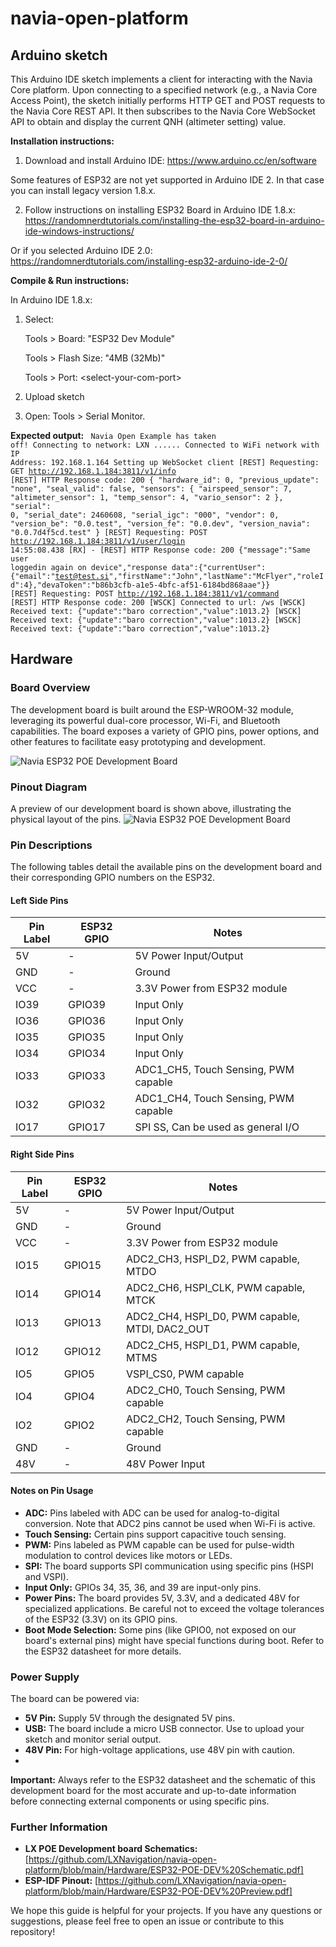 # navia-open-platform

## Arduino sketch

This Arduino IDE sketch implements a client for interacting with the Navia Core platform. Upon connecting to a specified network (e.g., a Navia Core Access Point), the sketch initially performs HTTP GET and POST requests to the Navia Core REST API. It then subscribes to the Navia Core WebSocket API to obtain and display the current QNH (altimeter setting) value.

**Installation instructions:**

1. Download and install Arduino IDE: https://www.arduino.cc/en/software

  Some features of ESP32 are not yet supported in Arduino IDE 2. In that case you can install legacy version 1.8.x.

2. Follow instructions on installing ESP32 Board in Arduino IDE 1.8.x: https://randomnerdtutorials.com/installing-the-esp32-board-in-arduino-ide-windows-instructions/

Or if you selected Arduino IDE 2.0: https://randomnerdtutorials.com/installing-esp32-arduino-ide-2-0/

**Compile & Run instructions:**

In Arduino IDE 1.8.x:

1. Select:
   
   Tools > Board: "ESP32 Dev Module"
   
   Tools > Flash Size: "4MB (32Mb)"
   
   Tools > Port: \<select-your-com-port\>

4. Upload sketch

5. Open: Tools > Serial Monitor.

**Expected output:**
<code>
Navia Open Example has taken off!
Connecting to network: LXN
......
Connected to WiFi network with IP Address: 192.168.1.164
Setting up WebSocket client
[REST] Requesting: GET http://192.168.1.184:3811/v1/info
[REST] HTTP Response code: 200
{
    "hardware_id": 0,
    "previous_update": "none",
    "seal_valid": false,
    "sensors": {
        "airspeed_sensor": 7,
        "altimeter_sensor": 1,
        "temp_sensor": 4,
        "vario_sensor": 2
    },
    "serial": 0,
    "serial_date": 2460608,
    "serial_igc": "000",
    "vendor": 0,
    "version_be": "0.0.test",
    "version_fe": "0.0.dev",
    "version_navia": "0.0.7d4f5cd.test"
}
[REST] Requesting: POST http://192.168.1.184:3811/v1/user/login
14:55:08.438 [RX] - [REST] HTTP Response code: 200
{"message":"Same user loggedin again on device","response data":{"currentUser":{"email":"test@test.si","firstName":"John","lastName":"McFlyer","roleId":4},"devaToken":"b86b3cfb-a1e5-4bfc-af51-6184bd868aae"}}
[REST] Requesting: POST http://192.168.1.184:3811/v1/command
[REST] HTTP Response code: 200
[WSCK] Connected to url: /ws<LF>
[WSCK] Received text: {"update":"baro correction","value":1013.2}<LF>
[WSCK] Received text: {"update":"baro correction","value":1013.2}<LF>
[WSCK] Received text: {"update":"baro correction","value":1013.2}<LF>
</code>

## Hardware

### Board Overview

The development board is built around the ESP-WROOM-32 module, leveraging its powerful dual-core processor, Wi-Fi, and Bluetooth capabilities. The board exposes a variety of GPIO pins, power options, and other features to facilitate easy prototyping and development.

![Navia ESP32 POE Development Board](https://github.com/LXNavigation/navia-open-platform/blob/main/Hardware/pcb.png?raw=true)

### Pinout Diagram

A preview of our development board is shown above, illustrating the physical layout of the pins.
![Navia ESP32 POE Development Board](https://github.com/LXNavigation/navia-open-platform/blob/main/Hardware/ESP32-POE-DEV%20Preview.png?raw=true)

### Pin Descriptions

The following tables detail the available pins on the development board and their corresponding GPIO numbers on the ESP32.

#### Left Side Pins

| Pin Label | ESP32 GPIO | Notes                                     |
| --------- | ----------- | ----------------------------------------- |
| 5V        | -           | 5V Power Input/Output                     |
| GND       | -           | Ground                                    |
| VCC       | -           | 3.3V Power from ESP32 module                 |
| IO39      | GPIO39      | Input Only                                |
| IO36      | GPIO36      | Input Only                                |
| IO35      | GPIO35      | Input Only                                |
| IO34      | GPIO34      | Input Only                                |
| IO33      | GPIO33      | ADC1_CH5, Touch Sensing, PWM capable      |
| IO32      | GPIO32      | ADC1_CH4, Touch Sensing, PWM capable      |
| IO17      | GPIO17      | SPI SS, Can be used as general I/O    |

#### Right Side Pins

| Pin Label | ESP32 GPIO | Notes                                     |
| --------- | ----------- | ----------------------------------------- |
| 5V        | -           | 5V Power Input/Output                     |
| GND       | -           | Ground                                    |
| VCC       | -           | 3.3V Power from ESP32 module                 |
| IO15      | GPIO15      | ADC2_CH3, HSPI_D2, PWM capable, MTDO     |
| IO14      | GPIO14      | ADC2_CH6, HSPI_CLK, PWM capable, MTCK    |
| IO13      | GPIO13      | ADC2_CH4, HSPI_D0, PWM capable, MTDI, DAC2_OUT |
| IO12      | GPIO12      | ADC2_CH5, HSPI_D1, PWM capable, MTMS     |
| IO5       | GPIO5       | VSPI_CS0, PWM capable                   |
| IO4       | GPIO4       | ADC2_CH0, Touch Sensing, PWM capable      |
| IO2       | GPIO2       | ADC2_CH2, Touch Sensing, PWM capable      |
| GND       | -           | Ground                                    |
| 48V       | -           | 48V Power Input                           |

#### Notes on Pin Usage

*   **ADC:** Pins labeled with ADC can be used for analog-to-digital conversion. Note that ADC2 pins cannot be used when Wi-Fi is active.
*   **Touch Sensing:** Certain pins support capacitive touch sensing.
*   **PWM:** Pins labeled as PWM capable can be used for pulse-width modulation to control devices like motors or LEDs.
*   **SPI:** The board supports SPI communication using specific pins (HSPI and VSPI).
*   **Input Only:** GPIOs 34, 35, 36, and 39 are input-only pins.
*   **Power Pins:** The board provides 5V, 3.3V, and a dedicated 48V for specialized applications. Be careful not to exceed the voltage tolerances of the ESP32 (3.3V) on its GPIO pins.
*   **Boot Mode Selection:** Some pins (like GPIO0, not exposed on our board's external pins) might have special functions during boot. Refer to the ESP32 datasheet for more details.

### Power Supply

The board can be powered via:

*   **5V Pin:** Supply 5V through the designated 5V pins.
*   **USB:**  The board include a micro USB connector. Use to upload your sketch and monitor serial output. 
*   **48V Pin:** For high-voltage applications, use 48V pin with caution.
*   
**Important:** Always refer to the ESP32 datasheet and the schematic of this development board for the most accurate and up-to-date information before connecting external components or using specific pins.

### Further Information

*   **LX POE Development board Schematics:** \[https://github.com/LXNavigation/navia-open-platform/blob/main/Hardware/ESP32-POE-DEV%20Schematic.pdf]
*   **ESP-IDF Pinout:** \[https://github.com/LXNavigation/navia-open-platform/blob/main/Hardware/ESP32-POE-DEV%20Preview.pdf]

We hope this guide is helpful for your projects. If you have any questions or suggestions, please feel free to open an issue or contribute to this repository!

